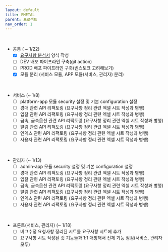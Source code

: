 ```yaml
---
layout: default
title: EMETAL
parent: 프로젝트
nav_order: 1
---
```


<br>

- 공통 ( ~ 1/22)
  - [x] [요구사항 분석서](https://docs.google.com/spreadsheets/d/1lHmKznsJedaJZUxCLBaDLrUYgLfKVEgiVh3mCPJBUC8/edit#gid=0) 양식 작성
  - [ ] DEV 배포 파이프라인 구축(git action)
  - [ ] PROD 배포 파이프라인 구축(빈스토크 고려해보기)
  - [x] 모듈 분리 (서비스 모듈, APP 모듈(서비스, 관리자) 분리)

<br>

- 서비스 (~ 1/8)
  - [ ] platform-app 모듈 security 설정 및 기본 configuration 설정 
  - [ ] 경매 관련 API 리팩토링 (요구사항 정리 관련 엑셀 시트 작성과 병행)
  - [ ] 입찰 관련 API 리팩토링 (요구사항 정리 관련 엑셀 시트 작성과 병행)
  - [ ] 금속, 금속옵션 관련 API 리팩토링 (요구사항 정리 관련 엑셀 시트 작성과 병행)
  - [ ] 알림 관련 API 리팩토링 (요구사항 정리 관련 엑셀 시트 작성과 병행)
  - [ ] 인덱스 관련 API 리팩토링 (요구사항 정리 관련 엑셀 시트 작성과 병행)
  - [ ] 사용자 관련 API 리팩토링 (요구사항 정리 관련 엑셀 시트 작성과 병행)

<br>    

- 관리자 (~ 1/13)
  - [ ] admin-app 모듈 security 설정 및 기본 configuration 설정
  - [ ] 경매 관련 API 리팩토링 (요구사항 정리 관련 엑셀 시트 작성과 병행)
  - [ ] 입찰 관련 API 리팩토링 (요구사항 정리 관련 엑셀 시트 작성과 병행)
  - [ ] 금속, 금속옵션 관련 API 리팩토링 (요구사항 정리 관련 엑셀 시트 작성과 병행)
  - [ ] 알림 관련 API 리팩토링 (요구사항 정리 관련 엑셀 시트 작성과 병행)
  - [ ] 인덱스 관련 API 리팩토링 (요구사항 정리 관련 엑셀 시트 작성과 병행)
  - [ ] 사용자 관련 API 리팩토링 (요구사항 정리 관련 엑셀 시트 작성과 병행)

<br>

- 프론트(서비스, 관리자) (~ 1/18)
  - [ ] 버그수정 요청사항 정리된 시트를 요구사항 시트에 추가  
  - [ ] 요구사항 시트 작성된 것 기능들과 1:1 매칭해서 전체 기능 점검(서비스, 관리자 모두)
